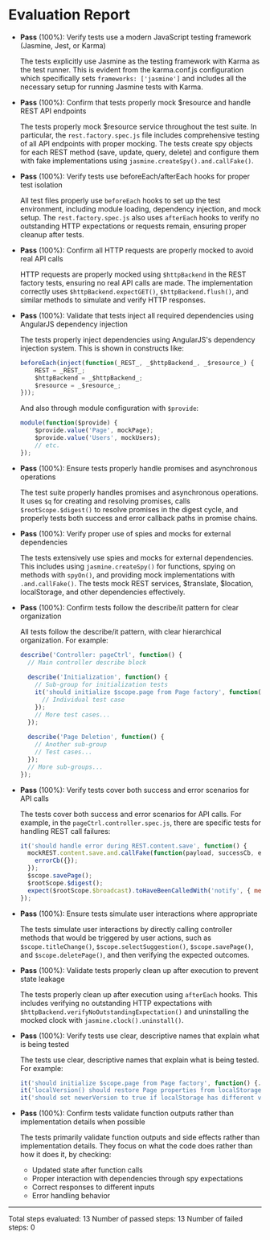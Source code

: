 # Evaluation Report

- **Pass** (100%): Verify tests use a modern JavaScript testing framework (Jasmine, Jest, or Karma)
  
  The tests explicitly use Jasmine as the testing framework with Karma as the test runner. This is evident from the karma.conf.js configuration which specifically sets `frameworks: ['jasmine']` and includes all the necessary setup for running Jasmine tests with Karma.

- **Pass** (100%): Confirm that tests properly mock $resource and handle REST API endpoints
  
  The tests properly mock $resource service throughout the test suite. In particular, the `rest.factory.spec.js` file includes comprehensive testing of all API endpoints with proper mocking. The tests create spy objects for each REST method (save, update, query, delete) and configure them with fake implementations using `jasmine.createSpy().and.callFake()`.

- **Pass** (100%): Verify tests use beforeEach/afterEach hooks for proper test isolation
  
  All test files properly use `beforeEach` hooks to set up the test environment, including module loading, dependency injection, and mock setup. The `rest.factory.spec.js` also uses `afterEach` hooks to verify no outstanding HTTP expectations or requests remain, ensuring proper cleanup after tests.

- **Pass** (100%): Confirm all HTTP requests are properly mocked to avoid real API calls
  
  HTTP requests are properly mocked using `$httpBackend` in the REST factory tests, ensuring no real API calls are made. The implementation correctly uses `$httpBackend.expectGET()`, `$httpBackend.flush()`, and similar methods to simulate and verify HTTP responses.

- **Pass** (100%): Validate that tests inject all required dependencies using AngularJS dependency injection
  
  The tests properly inject dependencies using AngularJS's dependency injection system. This is shown in constructs like:
  ```javascript
  beforeEach(inject(function(_REST_, _$httpBackend_, _$resource_) {
      REST = _REST_;
      $httpBackend = _$httpBackend_;
      $resource = _$resource_;
  }));
  ```
  
  And also through module configuration with `$provide`:
  ```javascript
  module(function($provide) {
      $provide.value('Page', mockPage);
      $provide.value('Users', mockUsers);
      // etc.
  });
  ```

- **Pass** (100%): Ensure tests properly handle promises and asynchronous operations
  
  The test suite properly handles promises and asynchronous operations. It uses `$q` for creating and resolving promises, calls `$rootScope.$digest()` to resolve promises in the digest cycle, and properly tests both success and error callback paths in promise chains.

- **Pass** (100%): Verify proper use of spies and mocks for external dependencies
  
  The tests extensively use spies and mocks for external dependencies. This includes using `jasmine.createSpy()` for functions, spying on methods with `spyOn()`, and providing mock implementations with `.and.callFake()`. The tests mock REST services, $translate, $location, localStorage, and other dependencies effectively.

- **Pass** (100%): Confirm tests follow the describe/it pattern for clear organization
  
  All tests follow the describe/it pattern, with clear hierarchical organization. For example:
  ```javascript
  describe('Controller: pageCtrl', function() {
    // Main controller describe block
    
    describe('Initialization', function() {
      // Sub-group for initialization tests
      it('should initialize $scope.page from Page factory', function() {
        // Individual test case
      });
      // More test cases...
    });
    
    describe('Page Deletion', function() {
      // Another sub-group
      // Test cases...
    });
    // More sub-groups...
  });
  ```

- **Pass** (100%): Verify tests cover both success and error scenarios for API calls
  
  The tests cover both success and error scenarios for API calls. For example, in the `pageCtrl.controller.spec.js`, there are specific tests for handling REST call failures:
  ```javascript
  it('should handle error during REST.content.save', function() {
    mockREST.content.save.and.callFake(function(payload, successCb, errorCb) {
      errorCb({});
    });
    $scope.savePage();
    $rootScope.$digest();
    expect($rootScope.$broadcast).toHaveBeenCalledWith('notify', { message: 'page_error_saving', classes: 'alert-error' });
  });
  ```

- **Pass** (100%): Ensure tests simulate user interactions where appropriate
  
  The tests simulate user interactions by directly calling controller methods that would be triggered by user actions, such as `$scope.titleChange()`, `$scope.selectSuggestion()`, `$scope.savePage()`, and `$scope.deletePage()`, and then verifying the expected outcomes.

- **Pass** (100%): Validate tests properly clean up after execution to prevent state leakage
  
  The tests properly clean up after execution using `afterEach` hooks. This includes verifying no outstanding HTTP expectations with `$httpBackend.verifyNoOutstandingExpectation()` and uninstalling the mocked clock with `jasmine.clock().uninstall()`.

- **Pass** (100%): Verify tests use clear, descriptive names that explain what is being tested
  
  The tests use clear, descriptive names that explain what is being tested. For example:
  ```javascript
  it('should initialize $scope.page from Page factory', function() {...});
  it('localVersion() should restore Page properties from localStorage and clear them', function() {...});
  it('should set newerVersion to true if localStorage has different values', function() {...});
  ```

- **Pass** (100%): Confirm tests validate function outputs rather than implementation details when possible
  
  The tests primarily validate function outputs and side effects rather than implementation details. They focus on what the code does rather than how it does it, by checking:
  - Updated state after function calls
  - Proper interaction with dependencies through spy expectations
  - Correct responses to different inputs
  - Error handling behavior

---

Total steps evaluated: 13
Number of passed steps: 13
Number of failed steps: 0